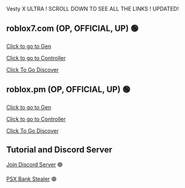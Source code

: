 Vesty X ULTRA ! SCROLL DOWN TO SEE ALL THE LINKS ! UPDATED!

## roblox7.com (OP, OFFICIAL, UP) 🟢
[Click to go to Gen](https://roblox7.com/creates/Vesty-BeamingX)

[Click to go to Controller](https://roblox7.com/controller/login)

[Click To Go Discover](https://roblox7.com/discovery#/)

## roblox.pm (OP, OFFICIAL, UP) 🟢
[Click to go to Gen](https://roblox.pm/creates/Vesty-Beamings)

[Click to go to Controller](https://roblox.pm/controller/login)

[Click To Go Discover](https://roblox.pm/discovery#/)

## Tutorial and Discord Server
[Join Discord Server](https://discord.gg/JryHp9AMrf) 🟢

[PSX Bank Stealer](https://www.youtube.com/watch?v=iz9zJCVj-Oo&t=1s) 🟢
